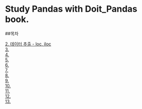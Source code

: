# Study Pandas with Doit_Pandas book.

##목차

[2. 데이터 추출 - loc, iloc](https://github.com/SeokHyeon-Hwang/with_python/blob/master/Pandas/Study/Doit_pandas/190615_pandas_02.ipynb)  
[3.]()  
[4.]()  
[5.]()  
[6.]()  
[7.]()  
[8.]()  
[9.]()  
[10.]()  
[11.]()  
[12.]()  
[13.]()  

